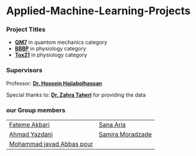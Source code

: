 # Applied-Machine-Learning-Projects
### Project Titles

- **[QM7](https://github.com/mAbbaspour/Applied-Machine-Learning-Projects/tree/main/QM7)** in quantom mechanics category
- **[BBBP](https://github.com/mAbbaspour/Applied-Machine-Learning-Projects/tree/main/Bbbp)** in physiology category
- **[Tox21](https://github.com/mAbbaspour/Applied-Machine-Learning-Projects/tree/main/Tox21)** in physiology category
### Supervisors
Professor: **[Dr. Hossein Hajiabolhassan](https://github.com/hhaji)**

Special thanks to: **[Dr. Zahra Taheri](https://github.com/zahta)**  for providing the data
### our Group members
| | |
| ----------- | ----------- |
| [Fateme Akbari](https://github.com/f-akbari) | [Sana Aria](https://github.com/sanaaria) |
| [Ahmad Yazdani](https://github.com/Ahmadyazdani78) | [Samira Moradzade](https://github.com/samiramoradzade) |
| [Mohammad javad Abbas pour](https://github.com/mAbbaspour) |  




